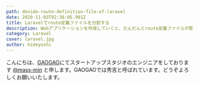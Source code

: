 ```yaml
---
path: devide-route-definition-file-of-laravel
date: 2020-11-03T02:36:05.991Z
title: Laravelでroute定義ファイルを分割する
description: Webアプリケーションを作成していくと、だんだんとroute定義ファイルが肥大していきます。この記事ではLaravelでそのroute定義ファイルを分割する方法について紹介します。
category: Laravel
cover: laravel.jpg
author: hideyoshi
---
```

こんにちは、[GAOGAO](https://gaogao.asia/)にてスタートアップスタジオのエンジニアをしております [@mass-min](https://twitter.com/masumi_sugae) と申します。GAOGAOでは秀吉と呼ばれています。どうぞよろしくお願いいたします。